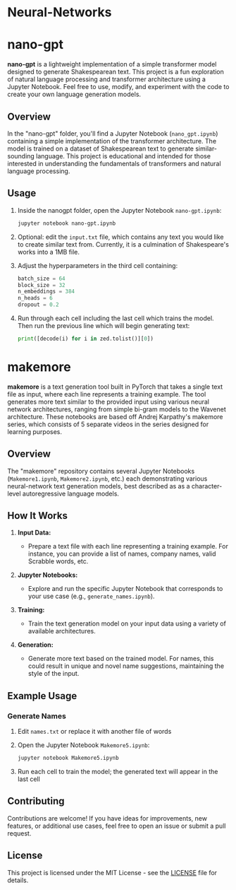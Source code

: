 # Neural-Networks

# nano-gpt

**nano-gpt** is a lightweight implementation of a simple transformer model designed to generate Shakespearean text. This project is a fun exploration of natural language processing and transformer architecture using a Jupyter Notebook. Feel free to use, modify, and experiment with the code to create your own language generation models.

## Overview

In the "nano-gpt" folder, you'll find a Jupyter Notebook (`nano_gpt.ipynb`) containing a simple implementation of the transformer architecture. The model is trained on a dataset of Shakespearean text to generate similar-sounding language. This project is educational and intended for those interested in understanding the fundamentals of transformers and natural language processing.

## Usage

1. Inside the nanogpt folder, open the Jupyter Notebook `nano-gpt.ipynb`:

   ```bash
   jupyter notebook nano-gpt.ipynb
2. Optional: edit the `input.txt` file, which contains any text you would like to create similar text from. Currently, it is a culmination of Shakespeare's works into a 1MB file.
3. Adjust the hyperparameters in the third cell containing:
   ```python
   batch_size = 64
   block_size = 32
   n_embeddings = 384
   n_heads = 6
   dropout = 0.2
4. Run through each cell including the last cell which trains the model. Then run the previous line which will begin generating text:
   ```python
   print([decode(i) for i in zed.tolist()][0])

# makemore

**makemore** is a text generation tool built in PyTorch that takes a single text file as input, where each line represents a training example. The tool generates more text similar to the provided input using various neural network architectures, ranging from simple bi-gram models to the Wavenet architecture. These notebooks are based off Andrej Karpathy's makemore series, which consists of 5 separate videos in the series designed for learning purposes.

## Overview

The "makemore" repository contains several Jupyter Notebooks (`Makemore1.ipynb`, `Makemore2.ipynb`, etc.) each demonstrating various neural-network text generation models, best described as as a character-level autoregressive language models.

## How It Works

1. **Input Data:**
   - Prepare a text file with each line representing a training example. For instance, you can provide a list of names, company names, valid Scrabble words, etc.

2. **Jupyter Notebooks:**
   - Explore and run the specific Jupyter Notebook that corresponds to your use case (e.g., `generate_names.ipynb`).

3. **Training:**
   - Train the text generation model on your input data using a variety of available architectures.

4. **Generation:**
   - Generate more text based on the trained model. For names, this could result in unique and novel name suggestions, maintaining the style of the input.

## Example Usage

### Generate Names
1. Edit `names.txt` or replace it with another file of words
2. Open the Jupyter Notebook `Makemore5.ipynb`:

    ```bash
    jupyter notebook Makemore5.ipynb
    ```
3. Run each cell to train the model; the generated text will appear in the last cell


## Contributing

Contributions are welcome! If you have ideas for improvements, new features, or additional use cases, feel free to open an issue or submit a pull request.

## License

This project is licensed under the MIT License - see the [LICENSE](LICENSE) file for details.
